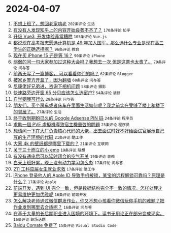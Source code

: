 # 2024-04-07

1. [不想上班了，想回老家啃老](https://www.v2ex.com/t/1030200) `202条评论` `生活`
1. [有没有人发现知乎上的内容开始良莠不齐了？](https://www.v2ex.com/t/1030157) `170条评论` `知乎`
1. [升级 Vue3, 开发体验非常糟糕](https://www.v2ex.com/t/1030170) `105条评论` `Vue.js`
1. [都说现在高考报志愿选计算机是 49 年加入国军，那么选什么专业是现在高三学生的正确选择呢？](https://www.v2ex.com/t/1030260) `96条评论` `教育`
1. [现在买 iPhone 15 还是等 16？](https://www.v2ex.com/t/1030125) `90条评论` `iPhone`
1. [弱弱的问一句大家参加过这种大会吗？我想去一次 但是这票也太贵了。](https://www.v2ex.com/t/1030145) `79条评论` `问与答`
1. [前两天写了一篇博客， 可以看看你们的吗？](https://www.v2ex.com/t/1030190) `62条评论` `Blogger`
1. [被家乡警方开盒了，因为翻墙](https://www.v2ex.com/t/1030343) `60条评论` `问与答`
1. [尼康佬好兄弟进，咨询下相机问题](https://www.v2ex.com/t/1030140) `58条评论` `摄影`
1. [快速路旁边开窗 65 分贝应该怎么选窗户?](https://www.v2ex.com/t/1030123) `54条评论` `装修`
1. [自学钢琴可行么](https://www.v2ex.com/t/1030306) `28条评论` `问与答`
1. [朋友们，买个房车或者床车在里面生活如何呢？我之前实在受够了楼上和楼下的邻居了。](https://www.v2ex.com/t/1030363) `27条评论` `生活`
1. [终于收到期盼已久的 Google Adsense PIN 码](https://www.v2ex.com/t/1030273) `24条评论` `程序员`
1. [求助一個 PVE 虛擬機導致宿主機重啓的問題](https://www.v2ex.com/t/1030185) `23条评论` `程序员`
1. [想请问一下在大厂负责核心代码的大佬，出去面试时好不好给面试官展示自己写的生产环境的代码](https://www.v2ex.com/t/1030289) `21条评论` `酷工作`
1. [大家 4k 的壁纸都是哪里下载的？](https://www.v2ex.com/t/1030112) `21条评论` `互联网`
1. [关于三十而立的小 emo](https://www.v2ex.com/t/1030218) `19条评论` `随想`
1. [有没有通电后可以延时闭合的空气开关](https://www.v2ex.com/t/1030115) `19条评论` `装修`
1. [白天上班好累，晚上没有动力学习怎么办](https://www.v2ex.com/t/1030287) `17条评论` `问与答`
1. [211 工科应届女生就业求救](https://www.v2ex.com/t/1030266) `17条评论` `酷工作`
1. [iPhone 登录他人的 Apple ID 导致手机被锁，某宝的远程解锁可靠吗？原理是什么？](https://www.v2ex.com/t/1030262) `17条评论` `Apple`
1. [前端开发，遇到 UI 完全一致，但是数据结构完全不一致的情况，怎样处理才更易维护更加优雅呢](https://www.v2ex.com/t/1030392) `16条评论` `前端开发`
1. [怎么解决老师通过微信群发作业，你又不想小孩看你微信玩你手机的难题？把作业发到哪里去合适呢？](https://www.v2ex.com/t/1030364) `16条评论` `问与答`
1. [在基于大量的长后期职业进入困境的环境下，读书无用论正在部分变成现实。](https://www.v2ex.com/t/1030249) `16条评论` `职场话题`
1. [Baidu Comate 免费了](https://www.v2ex.com/t/1030328) `15条评论` `Visual Studio Code`
